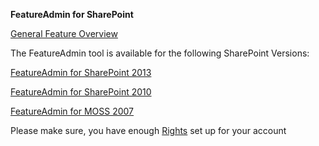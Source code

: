 **FeatureAdmin for SharePoint**

[General Feature Overview](General-Feature-Overview)

The FeatureAdmin tool is available for the following SharePoint Versions:

[FeatureAdmin for SharePoint 2013](FeatureAdmin-for-SharePoint-2013)

[FeatureAdmin for SharePoint 2010](FeatureAdmin-for-SharePoint-2010)

[FeatureAdmin for MOSS 2007](FeatureAdmin-for-MOSS-2007)

Please make sure, you have enough [Rights](Rights) set up for your account